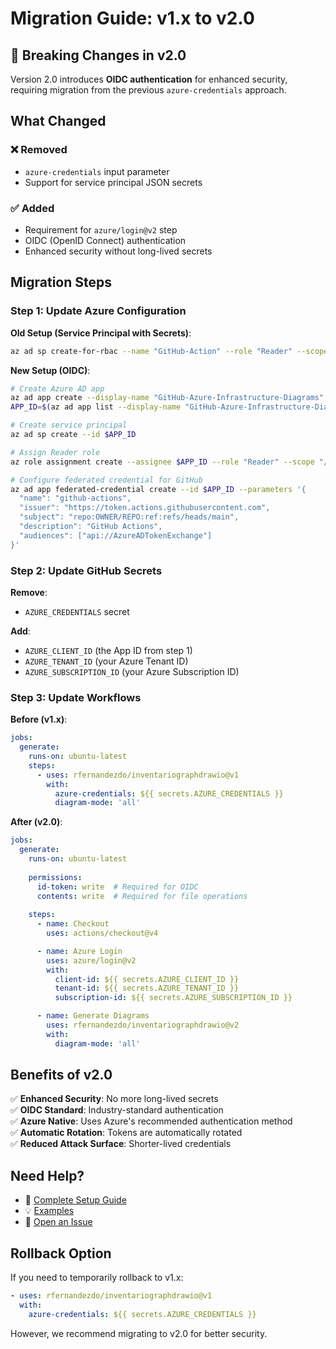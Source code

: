 # Migration Guide: v1.x to v2.0

## 🚨 Breaking Changes in v2.0

Version 2.0 introduces **OIDC authentication** for enhanced security, requiring migration from the previous `azure-credentials` approach.

## What Changed

### ❌ Removed
- `azure-credentials` input parameter
- Support for service principal JSON secrets

### ✅ Added  
- Requirement for `azure/login@v2` step
- OIDC (OpenID Connect) authentication
- Enhanced security without long-lived secrets

## Migration Steps

### Step 1: Update Azure Configuration

**Old Setup (Service Principal with Secrets)**:
```bash
az ad sp create-for-rbac --name "GitHub-Action" --role "Reader" --scopes /subscriptions/{id} --sdk-auth
```

**New Setup (OIDC)**:
```bash
# Create Azure AD app
az ad app create --display-name "GitHub-Azure-Infrastructure-Diagrams"
APP_ID=$(az ad app list --display-name "GitHub-Azure-Infrastructure-Diagrams" --query '[0].appId' -o tsv)

# Create service principal
az ad sp create --id $APP_ID

# Assign Reader role
az role assignment create --assignee $APP_ID --role "Reader" --scope "/subscriptions/{SUBSCRIPTION_ID}"

# Configure federated credential for GitHub
az ad app federated-credential create --id $APP_ID --parameters '{
  "name": "github-actions",
  "issuer": "https://token.actions.githubusercontent.com",
  "subject": "repo:OWNER/REPO:ref:refs/heads/main",
  "description": "GitHub Actions",
  "audiences": ["api://AzureADTokenExchange"]
}'
```

### Step 2: Update GitHub Secrets

**Remove**: 
- `AZURE_CREDENTIALS` secret

**Add**:
- `AZURE_CLIENT_ID` (the App ID from step 1)
- `AZURE_TENANT_ID` (your Azure Tenant ID)
- `AZURE_SUBSCRIPTION_ID` (your Azure Subscription ID)

### Step 3: Update Workflows

**Before (v1.x)**:
```yaml
jobs:
  generate:
    runs-on: ubuntu-latest
    steps:
      - uses: rfernandezdo/inventariographdrawio@v1
        with:
          azure-credentials: ${{ secrets.AZURE_CREDENTIALS }}
          diagram-mode: 'all'
```

**After (v2.0)**:
```yaml
jobs:
  generate:
    runs-on: ubuntu-latest
    
    permissions:
      id-token: write  # Required for OIDC
      contents: write  # Required for file operations
    
    steps:
      - name: Checkout
        uses: actions/checkout@v4

      - name: Azure Login
        uses: azure/login@v2
        with:
          client-id: ${{ secrets.AZURE_CLIENT_ID }}
          tenant-id: ${{ secrets.AZURE_TENANT_ID }}
          subscription-id: ${{ secrets.AZURE_SUBSCRIPTION_ID }}

      - name: Generate Diagrams
        uses: rfernandezdo/inventariographdrawio@v2
        with:
          diagram-mode: 'all'
```

## Benefits of v2.0

✅ **Enhanced Security**: No more long-lived secrets  
✅ **OIDC Standard**: Industry-standard authentication  
✅ **Azure Native**: Uses Azure's recommended authentication method  
✅ **Automatic Rotation**: Tokens are automatically rotated  
✅ **Reduced Attack Surface**: Shorter-lived credentials  

## Need Help?

- 📖 [Complete Setup Guide](SETUP_GITHUB_ACTION.md)
- 💡 [Examples](EXAMPLES.md)
- 🐛 [Open an Issue](https://github.com/rfernandezdo/inventariographdrawio/issues)

## Rollback Option

If you need to temporarily rollback to v1.x:

```yaml
- uses: rfernandezdo/inventariographdrawio@v1
  with:
    azure-credentials: ${{ secrets.AZURE_CREDENTIALS }}
```

However, we recommend migrating to v2.0 for better security.
